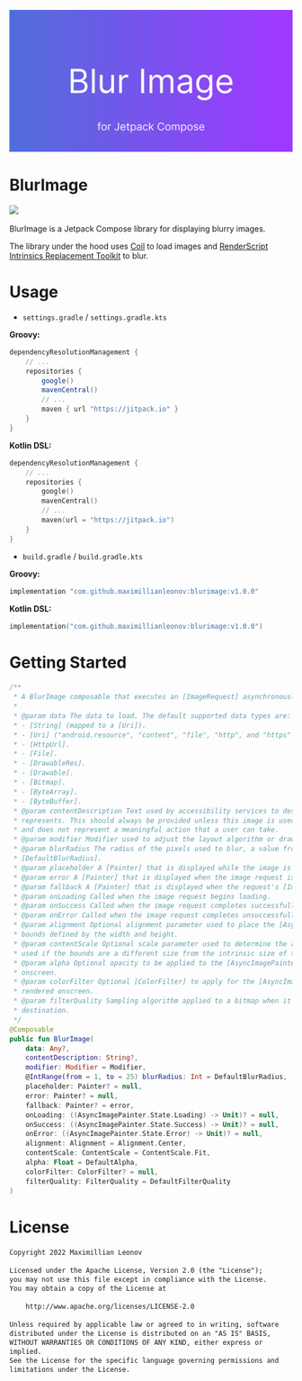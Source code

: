 ![BlurImage](docs/images/blurimage-splash.svg)

# BlurImage

[![](https://jitpack.io/v/MaximillianLeonov/BlurImage.svg)](https://jitpack.io/#MaximillianLeonov/BlurImage)

BlurImage is a Jetpack Compose library for displaying blurry images.

The library under the hood uses [Coil](https://github.com/coil-kt/coil) to load images
and [RenderScript Intrinsics Replacement Toolkit](https://github.com/MaximillianLeonov/renderscript-intrinsics-replacement-toolkit)
to blur.

# Usage

- `settings.gradle` / `settings.gradle.kts`

**Groovy:**

```gradle
dependencyResolutionManagement {
    // ...
    repositories {
        google()
        mavenCentral()
        // ...
        maven { url "https://jitpack.io" }
    }
}
```

**Kotlin DSL:**

```kotlin
dependencyResolutionManagement {
    // ...
    repositories {
        google()
        mavenCentral()
        // ...
        maven(url = "https://jitpack.io")
    }
}
```

- `build.gradle` / `build.gradle.kts`

**Groovy:**

```gradle
implementation "com.github.maximillianleonov:blurimage:v1.0.0"
```

**Kotlin DSL:**

```kotlin
implementation("com.github.maximillianleonov:blurimage:v1.0.0")
```

# Getting Started

```kotlin
/**
 * A BlurImage composable that executes an [ImageRequest] asynchronously and renders the result.
 *
 * @param data The data to load. The default supported data types are:
 * - [String] (mapped to a [Uri]).
 * - [Uri] ("android.resource", "content", "file", "http", and "https" schemes only).
 * - [HttpUrl].
 * - [File].
 * - [DrawableRes].
 * - [Drawable].
 * - [Bitmap].
 * - [ByteArray].
 * - [ByteBuffer].
 * @param contentDescription Text used by accessibility services to describe what this image
 * represents. This should always be provided unless this image is used for decorative purposes,
 * and does not represent a meaningful action that a user can take.
 * @param modifier Modifier used to adjust the layout algorithm or draw decoration content.
 * @param blurRadius The radius of the pixels used to blur, a value from 1 to 25. Default is
 * [DefaultBlurRadius].
 * @param placeholder A [Painter] that is displayed while the image is loading.
 * @param error A [Painter] that is displayed when the image request is unsuccessful.
 * @param fallback A [Painter] that is displayed when the request's [ImageRequest.data] is null.
 * @param onLoading Called when the image request begins loading.
 * @param onSuccess Called when the image request completes successfully.
 * @param onError Called when the image request completes unsuccessfully.
 * @param alignment Optional alignment parameter used to place the [AsyncImagePainter] in the given
 * bounds defined by the width and height.
 * @param contentScale Optional scale parameter used to determine the aspect ratio scaling to be
 * used if the bounds are a different size from the intrinsic size of the [AsyncImagePainter].
 * @param alpha Optional opacity to be applied to the [AsyncImagePainter] when it is rendered
 * onscreen.
 * @param colorFilter Optional [ColorFilter] to apply for the [AsyncImagePainter] when it is
 * rendered onscreen.
 * @param filterQuality Sampling algorithm applied to a bitmap when it is scaled and drawn into the
 * destination.
 */
@Composable
public fun BlurImage(
    data: Any?,
    contentDescription: String?,
    modifier: Modifier = Modifier,
    @IntRange(from = 1, to = 25) blurRadius: Int = DefaultBlurRadius,
    placeholder: Painter? = null,
    error: Painter? = null,
    fallback: Painter? = error,
    onLoading: ((AsyncImagePainter.State.Loading) -> Unit)? = null,
    onSuccess: ((AsyncImagePainter.State.Success) -> Unit)? = null,
    onError: ((AsyncImagePainter.State.Error) -> Unit)? = null,
    alignment: Alignment = Alignment.Center,
    contentScale: ContentScale = ContentScale.Fit,
    alpha: Float = DefaultAlpha,
    colorFilter: ColorFilter? = null,
    filterQuality: FilterQuality = DefaultFilterQuality
)
```

# License

```
Copyright 2022 Maximillian Leonov

Licensed under the Apache License, Version 2.0 (the "License");
you may not use this file except in compliance with the License.
You may obtain a copy of the License at

    http://www.apache.org/licenses/LICENSE-2.0

Unless required by applicable law or agreed to in writing, software
distributed under the License is distributed on an "AS IS" BASIS,
WITHOUT WARRANTIES OR CONDITIONS OF ANY KIND, either express or implied.
See the License for the specific language governing permissions and
limitations under the License.
```
